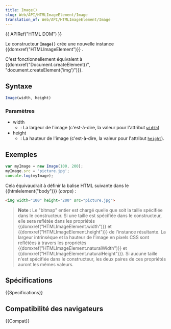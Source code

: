 ```yaml
---
title: Image()
slug: Web/API/HTMLImageElement/Image
translation_of: Web/API/HTMLImageElement/Image
---
```


{{ APIRef("HTML DOM") }}

Le constructeur **`Image()`** crée une nouvelle instance {{domxref("HTMLImageElement")}} .

C'est fonctionnellement équivalent à {{domxref("Document.createElement()", "document.createElement('img')")}}.

## Syntaxe

```js
Image(width, height)
```

### Paramètres

- width
  - : La largeur de l'image (c'est-à-dire, la valeur pour l'attribut [`width`](/fr/docs/Web/HTML/Element/img#width))
- height
  - : La hauteur de l'image (c'est-à-dire, la valeur pour l'attribut [`height`](/fr/docs/Web/HTML/Element/img#height)).

## Exemples

```js
var myImage = new Image(100, 200);
myImage.src = 'picture.jpg';
console.log(myImage);
```

Cela équivaudrait à définir la balise HTML suivante dans le {{htmlelement("body")}} (_corps_) :

```html
<img width="100" height="200" src="picture.jpg">
```

> **Note :** Le "bitmap" entier est chargé quelle que soit la taille spécifiée dans le constructeur. Si une taille est spécifiée dans le constructeur, elle sera reflétée dans les propriétés {{domxref("HTMLImageElement.width")}} et {{domxref("HTMLImageElement.height")}} de l'instance résultante. La largeur intrinsèque et la hauteur de l'image en pixels CSS sont reflétées à travers les propriétés {{domxref("HTMLImageElement.naturalWidth")}} et {{domxref("HTMLImageElement.naturalHeight")}}. Si aucune taille n'est spécifiée dans le constructeur, les deux paires de ces propriétés auront les mêmes valeurs.

## Spécifications

{{Specifications}}

## Compatibilité des navigateurs

{{Compat}}
